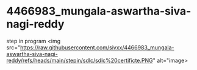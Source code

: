 # 4466983_mungala-aswartha-siva-nagi-reddy
step in program
<img src="https://raw.githubusercontent.com/sivxx/4466983_mungala-aswartha-siva-nagi-reddy/refs/heads/main/stepin/sdlc/sdlc%20certificte.PNG" alt="image>
